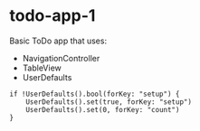 # todo-app-1

Basic ToDo app that uses:
* NavigationController
* TableView
* UserDefaults

```
if !UserDefaults().bool(forKey: "setup") {
    UserDefaults().set(true, forKey: "setup")
    UserDefaults().set(0, forKey: "count")
}
```
